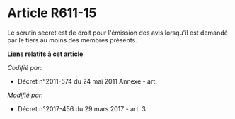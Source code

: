 # Article R611-15

Le scrutin secret est de droit pour l'émission des avis lorsqu'il est demandé par le tiers au moins des membres présents.

**Liens relatifs à cet article**

_Codifié par_:

  - Décret n°2011-574 du 24 mai 2011 Annexe - art.

_Modifié par_:

  - Décret n°2017-456 du 29 mars 2017 - art. 3
